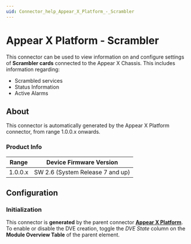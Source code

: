 ```yaml
---
uid: Connector_help_Appear_X_Platform_-_Scrambler
---
```


# Appear X Platform - Scrambler

This connector can be used to view information on and configure settings of **Scrambler cards** connected to the Appear X Chassis. This includes information regarding:
- Scrambled services
- Status Information
- Active Alarms

## About

This connector is automatically generated by the Appear X Platform connector, from range 1.0.0.x onwards.

### Product Info

| Range              | Device Firmware Version          |
|--------------------|----------------------------------|
| 1.0.0.x            | SW 2.6 (System Release 7 and up) |

## Configuration

### Initialization

This connector is **generated** by the parent connector **[Appear X Platform](xref:Connector_help_Appear_X_Platform)**.  
To enable or disable the DVE creation, toggle the *DVE State* column on the **Module Overview Table** of the parent element.
